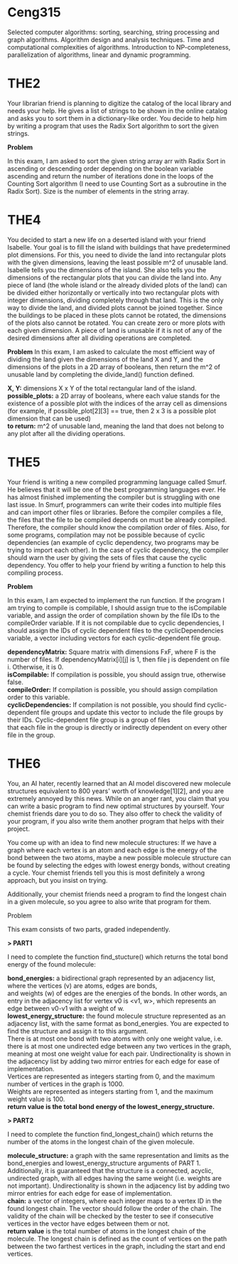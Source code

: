 # Ceng315
Selected computer algorithms: sorting, searching, string processing and graph algorithms. Algorithm design and analysis techniques. Time and computational complexities of algorithms. Introduction to NP-completeness, parallelization of algorithms, linear and dynamic programming.

# THE2
Your librarian friend is planning to digitize the catalog of the local library and needs your help. He gives a list of strings to be shown in the online catalog and asks you to sort them in a dictionary-like order. You decide to help him by writing a program that uses the Radix Sort algorithm to sort the given strings.

**Problem**

In this exam, I am asked to sort the given string array arr with Radix Sort in ascending or descending order depending on the boolean variable ascending and return the number of iterations done in the loops of the Counting Sort algorithm (I need to use Counting Sort as a subroutine in the Radix Sort). Size is the number of elements in the string array.

# THE4
You decided to start a new life on a deserted island with your friend Isabelle. Your goal is to fill the island with buildings that have predetermined plot dimensions. For this, you need to divide the land into rectangular plots with the given dimensions, leaving the least possible m^2 of unusable land. 
Isabelle tells you the dimensions of the island. She also tells you the dimensions of the rectangular plots that you can divide the land into. Any piece of land (the whole island or the already divided plots of the land) can be divided either horizontally or vertically into two rectangular plots with integer dimensions, dividing completely through that land. This is the only way to divide the land, and divided plots cannot be joined together. Since the buildings to be placed in these plots cannot be rotated, the dimensions of the plots also cannot be rotated. You can create zero or more plots with each given dimension. A piece of land is unusable if it is not of any of the desired dimensions after all dividing operations are completed. 

**Problem**
In this exam, I am asked to calculate the most efficient way of dividing the land given the dimensions of the land X and Y, and the dimensions of the plots in a 2D array of booleans, then return the m^2 of unusable land by completing the divide_land() function defined.

**X, Y:** dimensions X x Y of the total rectangular land of the island.  
**possible_plots:** a 2D array of booleans, where each value stands for the existence of a possible plot with the indices of
the array cell as dimensions (for example, if possible_plot[2][3] == true, then 2 x 3 is a possible plot dimension that can be used)  
**to return:** m^2 of unusable land, meaning the land that does not belong to any plot after all the dividing operations.

# THE5

Your friend is writing a new compiled programming language called Smurf. He believes that it will be one of the best programming languages ever. He has almost finished implementing the compiler but is struggling with one last issue.
In Smurf, programmers can write their codes into multiple files and can import other files or libraries. Before the compiler compiles a file, the files that the file to be compiled depends on must be already compiled. Therefore, the compiler should know the compilation order of files. Also, for some programs, compilation may not be possible because of cyclic dependencies (an example of cyclic dependency, two programs may be trying to import each other). In the case of cyclic dependency, the compiler should warn the user by giving the sets of files that cause the cyclic dependency. You offer to help your friend by writing a function to help this compiling process.

**Problem**

In this exam, I am expected to implement the run function. If the program I am trying to compile is compilable, I should assign true to the isCompilable variable, and assign the order of compilation shown by the file IDs to the compileOrder variable. If it is not compilable due to cyclic dependencies, I should assign the IDs of cyclic dependent files to the cyclicDependencies variable, a vector including vectors for each cyclic-dependent file group.

**dependencyMatrix:** Square matrix with dimensions FxF, where F is the number of files. If dependencyMatrix[i][j] is 1, then file j is dependent on file i. Otherwise, it is 0.  
**isCompilable:** If compilation is possible, you should assign true, otherwise false.  
**compileOrder:** If compilation is possible, you should assign compilation order to this variable.    
**cyclicDependencies:** If compilation is not possible, you should find cyclic-dependent file groups and update this vector to include the file groups by their IDs. Cyclic-dependent file group is a group of files  
that each file in the group is directly or indirectly dependent on every other file in the group.

# THE6
You, an AI hater, recently learned that an AI model discovered new molecule structures equivalent to 800 years' worth of knowledge[1][2], and you are extremely annoyed by this news. While on an anger rant, you claim that you can write a basic program to find new optimal structures by yourself. Your chemist friends dare you to do so. They also offer to check the validity of your program, if you also write them another program that helps with their project.  

You come up with an idea to find new molecule structures: If we have a graph where each vertex is an atom and each edge is the energy of the bond between the two atoms, maybe a new possible molecule structure can be found by selecting the edges with lowest energy bonds, without creating a cycle. Your chemist friends tell you this is most definitely a wrong approach, but you insist on trying.

Additionally, your chemist friends need a program to find the longest chain in a given molecule, so you agree to also write that program for them.

Problem

This exam consists of two parts, graded independently.

**> PART1** 

I need to complete the function find_stucture() which returns the total bond energy of the found molecule:

**bond_energies:** a bidirectional graph represented by an adjacency list, where the vertices (v) are atoms, edges are bonds,  
and weights (w) of edges are the energies of the bonds. In other words, an entry in the adjacency list for vertex v0 is <v1, w>, which represents an edge between v0-v1 with a weight of w.  
**lowest_energy_structure:** the found molecule structure represented as an adjacency list, with the same format as bond_energies. You are expected to find the structure and assign it to this argument.  
There is at most one bond with two atoms with only one weight value, i.e. there is at most one undirected edge between any two vertices in the graph, meaning at most one weight value for each pair. Undirectionality is shown in the adjacency list by adding two mirror entries for each edge for ease of implementation.  
Vertices are represented as integers starting from 0, and the maximum number of vertices in the graph is 1000.    
Weights are represented as integers starting from 1, and the maximum weight value is 100.  
**return value is the total bond energy of the lowest_energy_structure.**

**> PART2**

I need to complete the function find_longest_chain() which returns the number of the atoms in the longest chain of the given molecule.

**molecule_structure:** a graph with the same representation and limits as the bond_energies and lowest_energy_structure arguments of PART 1. Additionally, it is guaranteed that the structure is a connected, acyclic, undirected graph, with all edges having the same weight (i.e. weights are not important). Undirectionality is shown in the adjacency list by adding two mirror entries for each edge for ease of implementation.  
**chain:** a vector of integers, where each integer maps to a vertex ID in the found longest chain. The vector should follow the order of the chain. The validity of the chain will be checked by the tester to see if consecutive vertices in the vector have edges between them or not.  
**return value** is the total number of atoms in the longest chain of the molecule. The longest chain is defined as the count of vertices on the path between the two farthest vertices in the graph, including the start and end vertices.  


